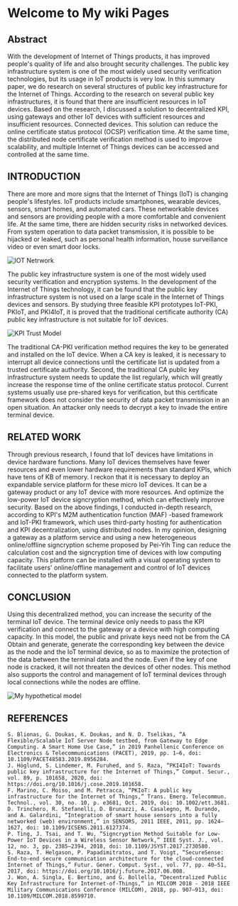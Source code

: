 # Welcome to My wiki Pages

## Abstract
With the development of Internet of Things products, it has improved people's quality of life and also brought security challenges. The public key infrastructure system is one of the most widely used security verification technologies, but its usage in IoT products is very low. In this summary paper, we do research on several structures of public key infrastructure for the Internet of Things. According to the research on several public key infrastructures, it is found that there are insufficient resources in IoT devices. Based on the research, I discussed a solution to decentralized KPI, using gateways and other IoT devices with sufficient resources and insufficient resources. Connected devices. This solution can reduce the online certificate status protocol (OCSP) verification time. At the same time, the distributed node certificate verification method is used to improve scalability, and multiple Internet of Things devices can be accessed and controlled at the same time.



## INTRODUCTION
There are more and more signs that the Internet of Things (IoT) is changing people's lifestyles. IoT products include smartphones, wearable devices, sensors, smart homes, and automated cars. These networkable devices and sensors are providing people with a more comfortable and convenient life. At the same time, there are hidden security risks in networked devices. From system operation to data packet transmission, it is possible to be hijacked or leaked, such as personal health information, house surveillance video or even smart door locks.

![IOT Netrwork](https://github.com/QiushiYe/Research-on-Security-of-Public-Key-Infrastructure-in-Internet-of-Things-Terminal-Equipment/blob/master/20190326-iot-in-five-years2-1.jpg?raw=true)

The public key infrastructure system is one of the most widely used security verification and encryption systems. In the development of the Internet of Things technology, it can be found that the public key infrastructure system is not used on a large scale in the Internet of Things devices and sensors. By studying three feasible KPI prototypes IoT-PKI, PKIoT, and PKI4IoT, it is proved that the traditional certificate authority (CA) public key infrastructure is not suitable for IoT devices.

![KPI Trust Model](https://media.springernature.com/lw785/springer-static/image/prt%3A978-1-4419-5906-5%2F16/MediaObjects/978-1-4419-5906-5_16_Part_Fig1-97_HTML.gif)

The traditional CA-PKI verification method requires the key to be generated and installed on the IoT device. When a CA key is leaked, it is necessary to interrupt all device connections until the certificate list is updated from a trusted certificate authority. Second, the traditional CA public key infrastructure system needs to update the list regularly, which will greatly increase the response time of the online certificate status protocol. 
Current systems usually use pre-shared keys for verification, but this certificate framework does not consider the security of data packet transmission in an open situation. An attacker only needs to decrypt a key to invade the entire terminal device.

## RELATED WORK
Through previous research, I found that IoT devices have limitations in device hardware functions. Many IoT devices themselves have fewer resources and even lower hardware requirements than standard KPIs, which have tens of KB of memory. I reckon that it is necessary to deploy an expandable service platform for these micro IoT devices. It can be a gateway product or any IoT device with more resources. And optimize the low-power IoT device signcryption method, which can effectively improve security.
Based on the above findings, I conducted in-depth research, according to KPI's M2M authentication function (MAF) -based framework and IoT-PKI framework, which uses third-party hosting for authentication and KPI decentralization, using distributed nodes. In my opinion, designing a gateway as a platform service and using a new heterogeneous online/offline signcryption scheme proposed by Pei-Yih Ting can reduce the calculation cost and the signcryption time of devices with low computing capacity. This platform can be installed with a visual operating system to facilitate users' online/offline management and control of IoT devices connected to the platform system.

## CONCLUSION
Using this decentralized method, you can increase the security of the terminal IoT device. The terminal device only needs to pass the KPI verification and connect to the gateway or a device with high computing capacity. In this model, the public and private keys need not be from the CA Obtain and generate, generate the corresponding key between the device as the node and the IoT terminal device, so as to maximize the protection of the data between the terminal data and the node. Even if the key of one node is cracked, it will not threaten the devices of other nodes. This method also supports the control and management of IoT terminal devices through local connections while the nodes are offline.

![My hypothetical model](https://github.com/QiushiYe/Research-on-Security-of-Public-Key-Infrastructure-in-Internet-of-Things-Terminal-Equipment/blob/master/IoT%20KPI%20model.png?raw=true)

## REFERENCES
	S. Blionas, G. Doukas, K. Doukas, and N. D. Tselikas, “A Flexible/Scalable IoT Server Node testbed, from Gateway to Edge Computing. A Smart Home Use Case,” in 2019 Panhellenic Conference on Electronics & Telecommunications (PACET), 2019, pp. 1–6, doi: 10.1109/PACET48583.2019.8956284.
	J. Höglund, S. Lindemer, M. Furuhed, and S. Raza, “PKI4IoT: Towards public key infrastructure for the Internet of Things,” Comput. Secur., vol. 89, p. 101658, 2020, doi: https://doi.org/10.1016/j.cose.2019.101658.
	F. Marino, C. Moiso, and M. Petracca, “PKIoT: A public key infrastructure for the Internet of Things,” Trans. Emerg. Telecommun. Technol., vol. 30, no. 10, p. e3681, Oct. 2019, doi: 10.1002/ett.3681.
	D. Trinchero, R. Stefanelli, D. Brunazzi, A. Casalegno, M. Durando, and A. Galardini, “Integration of smart house sensors into a fully networked (web) environment,” in SENSORS, 2011 IEEE, 2011, pp. 1624–1627, doi: 10.1109/ICSENS.2011.6127374.
	P. Ting, J. Tsai, and T. Wu, “Signcryption Method Suitable for Low-Power IoT Devices in a Wireless Sensor Network,” IEEE Syst. J., vol. 12, no. 3, pp. 2385–2394, 2018, doi: 10.1109/JSYST.2017.2730580.
	S. Raza, T. Helgason, P. Papadimitratos, and T. Voigt, “SecureSense: End-to-end secure communication architecture for the cloud-connected Internet of Things,” Futur. Gener. Comput. Syst., vol. 77, pp. 40–51, 2017, doi: https://doi.org/10.1016/j.future.2017.06.008.
	J. Won, A. Singla, E. Bertino, and G. Bollella, “Decentralized Public Key Infrastructure for Internet-of-Things,” in MILCOM 2018 - 2018 IEEE Military Communications Conference (MILCOM), 2018, pp. 907–913, doi: 10.1109/MILCOM.2018.8599710.

